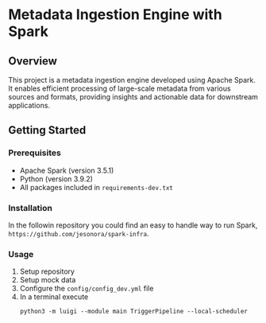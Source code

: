 # Metadata Ingestion Engine with Spark

## Overview

This project is a metadata ingestion engine developed using Apache Spark. It enables efficient processing of large-scale metadata from various sources and formats, providing insights and actionable data for downstream applications.

## Getting Started

### Prerequisites

- Apache Spark (version 3.5.1)
- Python (version 3.9.2)
- All packages included in `requirements-dev.txt`

### Installation

In the followin repository you could find an easy to handle way to run Spark, `https://github.com/jesonora/spark-infra`.

### Usage

1. Setup repository
2. Setup mock data
3. Configure the `config/config_dev.yml` file
4. In a terminal execute
   ```shell
   python3 -m luigi --module main TriggerPipeline --local-scheduler
   ```
